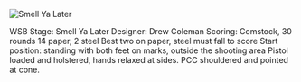 ![Smell Ya Later](https://github.com/bagellord/USPSA-Stages/blob/master/26-30%20rounds/Smell%20Ya%20Later%20-%2030%20rounds%20-%20Comstock/Smell%20Ya%20Later.PNG)

WSB
Stage: Smell Ya Later
Designer: Drew Coleman
Scoring: Comstock, 30 rounds
14 paper, 2 steel
Best two on paper, steel must fall to score
Start position: standing with both feet on marks, outside the shooting area
Pistol loaded and holstered, hands relaxed at sides. PCC shouldered and pointed at cone.
